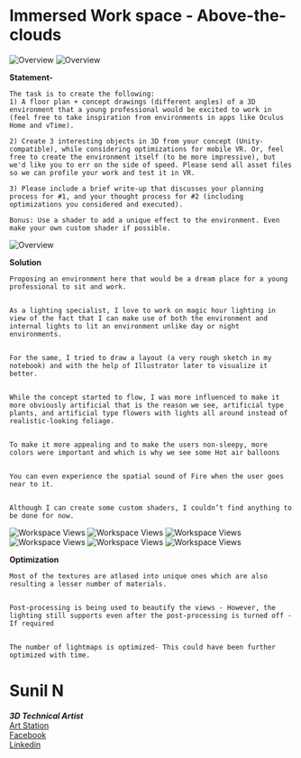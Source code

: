 # Immersed Work space - Above-the-clouds

![Overview](https://github.com/sunilcreativesighter/ImmersedWorkSpace/blob/main/Screenshots/7.JPG)
![Overview](https://github.com/sunilcreativesighter/ImmersedWorkSpace/blob/main/Screenshots/0.JPG)

**Statement-** 
```
The task is to create the following:
1) A floor plan + concept drawings (different angles) of a 3D environment that a young professional would be excited to work in (feel free to take inspiration from environments in apps like Oculus Home and vTime).
 
2) Create 3 interesting objects in 3D from your concept (Unity-compatible), while considering optimizations for mobile VR. Or, feel free to create the environment itself (to be more impressive), but we'd like you to err on the side of speed. Please send all asset files so we can profile your work and test it in VR.
 
3) Please include a brief write-up that discusses your planning process for #1, and your thought process for #2 (including optimizations you considered and executed).
 
Bonus: Use a shader to add a unique effect to the environment. Even make your own custom shader if possible.
```
![Overview](https://github.com/sunilcreativesighter/ImmersedWorkSpace/blob/main/Screenshots/4.JPG)

**Solution**
```
Proposing an environment here that would be a dream place for a young professional to sit and work.


As a lighting specialist, I love to work on magic hour lighting in view of the fact that I can make use of both the environment and internal lights to lit an environment unlike day or night environments.


For the same, I tried to draw a layout (a very rough sketch in my notebook) and with the help of Illustrator later to visualize it better.


While the concept started to flow, I was more influenced to make it more obviously artificial that is the reason we see, artificial type plants, and artificial type flowers with lights all around instead of realistic-looking foliage.


To make it more appealing and to make the users non-sleepy, more colors were important and which is why we see some Hot air balloons


You can even experience the spatial sound of Fire when the user goes near to it.


Although I can create some custom shaders, I couldn’t find anything to be done for now.
```
![Workspace Views](https://github.com/sunilcreativesighter/ImmersedWorkSpace/blob/main/Screenshots/1.JPG)
![Workspace Views](https://github.com/sunilcreativesighter/ImmersedWorkSpace/blob/main/Screenshots/2.JPG)
![Workspace Views](https://github.com/sunilcreativesighter/ImmersedWorkSpace/blob/main/Screenshots/3.JPG)
![Workspace Views](https://github.com/sunilcreativesighter/ImmersedWorkSpace/blob/main/Screenshots/4.JPG)
![Workspace Views](https://github.com/sunilcreativesighter/ImmersedWorkSpace/blob/main/Screenshots/5.JPG)
![Workspace Views](https://github.com/sunilcreativesighter/ImmersedWorkSpace/blob/main/Screenshots/6.JPG)

**Optimization**
```
Most of the textures are atlased into unique ones which are also resulting a lesser number of materials.


Post-processing is being used to beautify the views - However, the lighting still supports even after the post-processing is turned off - If required


The number of lightmaps is optimized- This could have been further optimized with time.
```


# Sunil N #

***3D Technical Artist*** <br />
[Art Station](https://sunilpawar.artstation.com/)<br />
[Facebook](https://www.facebook.com/sunil.pawar.94064/)<br />
[Linkedin](https://www.linkedin.com/in/sunil-n-ba649389/)
